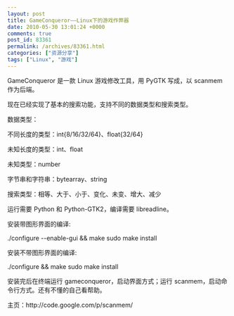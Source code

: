 ```yaml
---
layout: post
title: GameConqueror——Linux下的游戏作弊器
date: 2010-05-30 13:01:24 +0000
comments: true
post_id: 83361
permalink: /archives/83361.html
categories: ["资源分享"]
tags: ["Linux", "游戏"]
---
```


<p style="margin-bottom: 0cm">GameConqueror <span style="font-family: DejaVu Sans">是一款 </span>Linux <span style="font-family: DejaVu Sans">游戏修改工具，用 </span>PyGTK <span style="font-family: DejaVu Sans">写成，以 </span>scanmem <span style="font-family: DejaVu Sans">作为后端。</span></p>
<p style="margin-bottom: 0cm"><span style="font-family: DejaVu Sans">现在已经实现了基本的搜索功能，支持不同的数据类型和搜索类型。</span></p>
<p style="margin-bottom: 0cm"><span style="font-family: DejaVu Sans">数据类型：</span></p>
<p style="margin-bottom: 0cm"><span style="font-family: DejaVu Sans">不同长度的类型：</span>int{8/16/32/64}<span style="font-family: DejaVu Sans">、</span>float{32/64}</p>
<p style="margin-bottom: 0cm"><span style="font-family: DejaVu Sans">未知长度的类型：</span>int<span style="font-family: DejaVu Sans">、</span>float</p>
<p style="margin-bottom: 0cm"><span style="font-family: DejaVu Sans">未知类型：</span>number</p>
<p style="margin-bottom: 0cm"><span style="font-family: DejaVu Sans">字节串和字符串：</span>bytearray<span style="font-family: DejaVu Sans">、</span>string</p>
<p style="margin-bottom: 0cm"><span style="font-family: DejaVu Sans">搜索类型：相等、大于、小于、变化、未变、增大、减少</span></p>
<p style="margin-bottom: 0cm"></p>
<p style="margin-bottom: 0cm"></p>
<p style="margin-bottom: 0cm"><span style="font-family: DejaVu Sans">运行需要 </span>Python <span style="font-family: DejaVu Sans">和 </span>Python-GTK2<span style="font-family: DejaVu Sans">，编译需要 </span>libreadline<span style="font-family: DejaVu Sans">。</span></p>
<p style="margin-bottom: 0cm"><span style="font-family: DejaVu Sans">安装带图形界面的编译</span>:</p>

<p style="margin-bottom: 0cm">./configure --enable-gui &amp;&amp; make
sudo make install
<p style="margin-bottom: 0cm"></p>
<p style="margin-bottom: 0cm"><span style="font-family: DejaVu Sans">安装不带图形界面的</span><span style="font-family: DejaVu Sans">编译</span>:</p>

<p style="margin-bottom: 0cm">./configure &amp;&amp; make
sudo make install
<p style="margin-bottom: 0cm"></p>
<p style="margin-bottom: 0cm"><span style="font-family: DejaVu Sans">安装完后在终端运行 </span>gameconqueror<span style="font-family: DejaVu Sans">，启动界面方式；运行 </span>scanmem<span style="font-family: DejaVu Sans">，启动命令行方式。还有不懂的自己看帮助。</span></p>
<p style="margin-bottom: 0cm"></p>
<p style="margin-bottom: 0cm"><span style="font-family: DejaVu Sans">主页：</span>http://code.google.com/p/scanmem/</p>
